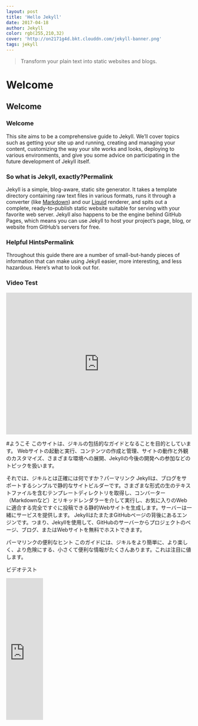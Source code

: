 ```yaml
---
layout: post
title: 'Hello Jekyll'
date: 2017-04-18
author: Jekyll
color: rgb(255,210,32)
cover: 'http://on2171g4d.bkt.clouddn.com/jekyll-banner.png'
tags: jekyll
---
```


> Transform your plain text into static websites and blogs.

# Welcome

## Welcome

### Welcome

This site aims to be a comprehensive guide to Jekyll. We’ll cover topics such as getting your site up and running, creating and managing your content, customizing the way your site works and looks, deploying to various environments, and give you some advice on participating in the future development of Jekyll itself.

### So what is Jekyll, exactly?Permalink

Jekyll is a simple, blog-aware, static site generator. It takes a template directory containing raw text files in various formats, runs it through a converter (like [Markdown](https://daringfireball.net/projects/markdown/)) and our [Liquid](https://github.com/Shopify/liquid/wiki) renderer, and spits out a complete, ready-to-publish static website suitable for serving with your favorite web server. Jekyll also happens to be the engine behind GitHub Pages, which means you can use Jekyll to host your project’s page, blog, or website from GitHub’s servers for free.

### Helpful HintsPermalink

Throughout this guide there are a number of small-but-handy pieces of information that can make using Jekyll easier, more interesting, and less hazardous. Here’s what to look out for.

### Video Test

<iframe type="text/html" width="100%" height="385" src="http://www.youtube.com/embed/gfmjMWjn-Xg" frameborder="0"></iframe>

#ようこそ
このサイトは、ジキルの包括的なガイドとなることを目的としています。 Webサイトの起動と実行、コンテンツの作成と管理、サイトの動作と外観のカスタマイズ、さまざまな環境への展開、Jekyllの今後の開発への参加などのトピックを扱います。

それでは、ジキルとは正確には何ですか？パーマリンク
Jekyllは、ブログをサポートするシンプルで静的なサイトビルダーです。さまざまな形式の生のテキストファイルを含むテンプレートディレクトリを取得し、コンバーター（Markdownなど）とリキッドレンダラーを介して実行し、お気に入りのWebに適合する完全ですぐに投稿できる静的Webサイトを生成します。サーバーは一緒にサービスを提供します。 JekyllはたまたまGitHubページの背後にあるエンジンです。つまり、Jekyllを使用して、GitHubのサーバーからプロジェクトのページ、ブログ、またはWebサイトを無料でホストできます。

パーマリンクの便利なヒント
このガイドには、ジキルをより簡単に、より楽しく、より危険にする、小さくて便利な情報がたくさんあります。これは注目に値します。

ビデオテスト
<iframe type = "text / html" width = "100％" height = "385" src = "http://www.youtube.com/embed/gfmjMWjn-Xg" frameborder = "0"> </ iframe>
©2019 GitHub、Inc.
